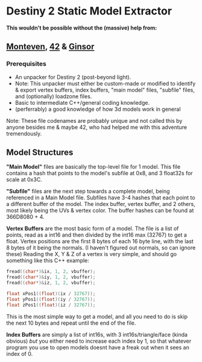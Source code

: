 # Destiny 2 Static Model Extractor

**This wouldn't be possible without the (massive) help from:**
## [Monteven](https://github.com/MontagueM/), [42](https://github.com/hiim42) & [Ginsor](https://twitter.com/ginsorkr)

### Prerequisites
- An unpacker for Destiny 2 (post-beyond light).
- Note: This unpacker must either be custom-made or modified to identify & export vertex buffers, index buffers, "main model" files, "subfile" files, and (optionally) loadzone files.
- Basic to intermediate C++/general coding knowledge.
- (perferrably) a good knowledge of how 3d models work in general

Note: These file codenames are probably unique and not called this by anyone besides me & maybe 42, who had helped me with this adventure tremendously.

## Model Structures

**"Main Model"** files are basically the top-level file for 1 model. This file contains a hash that points to the model's subfile at 0x8, and 3 float32s for scale at 0x3C.

**"Subfile"** files are the next step towards a complete model, being referenced in a Main Model file. Subfiles have 3-4 hashes that each point to a different buffer of the model. The index buffer, vertex buffer, and 2 others, most likely being the  UVs & vertex color.
The buffer hashes can be found at 366D8080 + 4.

**Vertex Buffers** are the most basic form of a model. The file is a list of points, read as a int16 and then divided by the int16 max (32767) to get a float.
Vertex positions are the first 8 bytes of each 16 byte line, with the last 8 bytes of it being the normals. (I haven't figured out normals, so can ignore these)
Reading the X, Y & Z of a vertex is very simple, and should go something like this C++ example:
```c++
fread((char*)&ix, 1, 2, vbuffer);
fread((char*)&iy, 1, 2, vbuffer);
fread((char*)&iz, 1, 2, vbuffer);

float xPos1((float)(ix / 32767));
float yPos1((float)(iy / 32767));
float zPos1((float)(iz / 32767));
```
This is the most simple way to get a model, and all you need to do is skip the next 10 bytes and repeat until the end of the file.

**Index Buffers** are simply a list of int16s, with 3 int16s/triangle/face (kinda obvious) *but* you either need to increase each index by 1, so that whatever program you use to open models doesnt have a freak out when it sees an index of 0.

